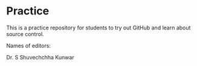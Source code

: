 # Practice
This is a practice repository for students to try out GitHub and learn about source control.

Names of editors:

Dr. S
Shuvechchha Kunwar
